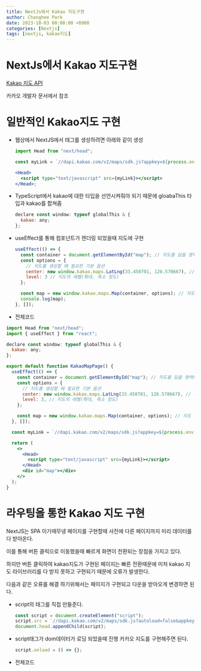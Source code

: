 ```yaml
---
title: NextJs에서 Kakao 지도구현
author: Changhee Park
date: 2023-10-03 00:00:00 +0900
categories: [Nextjs]
tags: [nextjs, kakao지도]
---
```


# NextJs에서 Kakao 지도구현

[Kakao 지도 API](https://apis.map.kakao.com/web/)

카카오 개발자 문서에서 참조

# 일반적인 Kakao지도 구현

- 웹상에서 NextJS에서 <Head> 태그를 생성하려면 아래와 같이 생성

  ```jsx
  import Head from "next/head";

  const myLink = `//dapi.kakao.com/v2/maps/sdk.js?appkey=${process.env.NEXT_PUBLIC_KAKAO_API_KEY}`;

  <Head>
    <script type="text/javascript" src={myLink}></script>
  </Head>;
  ```

- TypeScript에서 kakao에 대한 타입을 선언시켜줘야 되기 때문에 gloabaThis 타입과 kakao를 합쳐줌
  ```jsx
  declare const window: typeof globalThis & {
    kakao: any;
  };
  ```
- useEffect를 통해 컴포넌트가 렌더링 되었을때 지도에 구현

  ```jsx
  useEffect(() => {
    const container = document.getElementById("map"); // 지도를 담을 영역의 DOM 레퍼런스
    const options = {
      // 지도를 생성할 때 필요한 기본 옵션
      center: new window.kakao.maps.LatLng(33.450701, 126.570667), // 지도의 중심좌표.
      level: 3 // 지도의 레벨(확대, 축소 정도)
    };

    const map = new window.kakao.maps.Map(container, options); // 지도 생성 및 객체 리턴
    console.log(map);
  }, []);
  ```

- 전체코드

```jsx
import Head from "next/head";
import { useEffect } from "react";

declare const window: typeof globalThis & {
  kakao: any;
};

export default function KakaoMapPage() {
  useEffect(() => {
    const container = document.getElementById("map"); // 지도를 담을 영역의 DOM 레퍼런스
    const options = {
      // 지도를 생성할 때 필요한 기본 옵션
      center: new window.kakao.maps.LatLng(33.450701, 126.570667), // 지도의 중심좌표.
      level: 3, // 지도의 레벨(확대, 축소 정도)
    };

    const map = new window.kakao.maps.Map(container, options); // 지도 생성 및 객체 리턴
  }, []);

  const myLink = `//dapi.kakao.com/v2/maps/sdk.js?appkey=${process.env.NEXT_PUBLIC_KAKAO_API_KEY}`;

  return (
    <>
      <Head>
        <script type="text/javascript" src={myLink}></script>
      </Head>
      <div id="map"></div>
    </>
  );
}
```

# 라우팅을 통한 Kakao 지도 구현

NextJS는 SPA 이기때무넹 페이지를 구현할때 사전에 다른 페이지까지 미리 데이터를 다 받아온다.

이를 통해 버튼 클릭으로 이동했을때 빠르게 화면이 전환되는 장점을 가지고 있다.

하지만 버튼 클릭하여 kakao지도가 구현된 페이지는 빠른 전환때문에 미처 kakao 지도 라이브러리를 다 받지 못하고 구현되기 때문에 오류가 발생한다.

다음과 같은 오류를 해결 하기위해서는 페이지가 구현되고 다운을 받아오게 변경하면 된다.

- script의 태그를 직접 만들준다.
  ```jsx
  const script = document.createElement("script");
  script.src = `//dapi.kakao.com/v2/maps/sdk.js?autoload=false&appkey=${process.env.NEXT_PUBLIC_KAKAO_API_KEY}`;
  document.head.appendChild(script);
  ```
- script태그가 dom데이터가 로딩 되었을때 진행 카카오 지도를 구현해주면 된다.
  ```jsx
  script.onload = () => {};
  ```
- 전체코드
